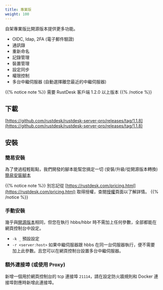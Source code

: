 ```yaml
---
title: 專業版
weight: 100
---
```


自架專業版比開源版本提供更多功能。

- OIDC, ldap, 2FA (電子郵件驗證)
- 通訊錄
- 重新命名
- 記錄管理
- 裝置管理
- 設定同步
- 權限控制
- 多台中繼伺服器 (自動選擇離您最近的中繼伺服器)

{{% notice note %}}
需要 RustDesk 客戶端 1.2.0 以上版本
{{% /notice %}}

## 下載

[https://github.com/rustdesk/rustdesk-server-pro/releases/tag/1.1.8](https://github.com/rustdesk/rustdesk-server-pro/releases/tag/1.1.8)

## 安裝

### 簡易安裝

為了使過程輕鬆點，我們開發的腳本能幫您搞定一切 (安裝/升級/從開源版本轉換) [簡易安裝腳本](https://rustdesk.com/docs/en/self-host/pro/installscript/)

{{% notice note %}}
別忘記從 [https://rustdesk.com/pricing.html](https://rustdesk.com/pricing.html) 取得授權，查閱[授權](/docs/zh-tw/self-host/pro/license)頁面以了解詳情。
{{% /notice %}}

### 手動安裝

幾乎與[開源版本](/docs/zh-tw/self-host/install/)相同，但您在執行 hbbs/hbbr 時不需加上任何參數，全部都能在網頁控制台中設定。

- `-k _` 預設設定
- `-r <server:host>` 如果中繼伺服器跟 hbbs 在同一台伺服器執行，便不需要加上此參數。且您可以在網頁控制台設置多台中繼伺服器。

### 額外連接埠 (或使用 Proxy)

新增一個用於網頁控制台的 tcp 連接埠 `21114`，請在設定防火牆規則和 Docker 連接埠對應時新增此連接埠。
